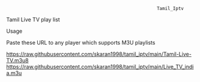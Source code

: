                                                            Tamil_Iptv
Tamil Live TV play list 

Usage

Paste these URL to any player which supports M3U playlists

https://raw.githubusercontent.com/skaran1998/tamil_iptv/main/Tamil-Live-TV.m3u8 
https://raw.githubusercontent.com/skaran1998/tamil_iptv/main/Live_TV_india.m3u
